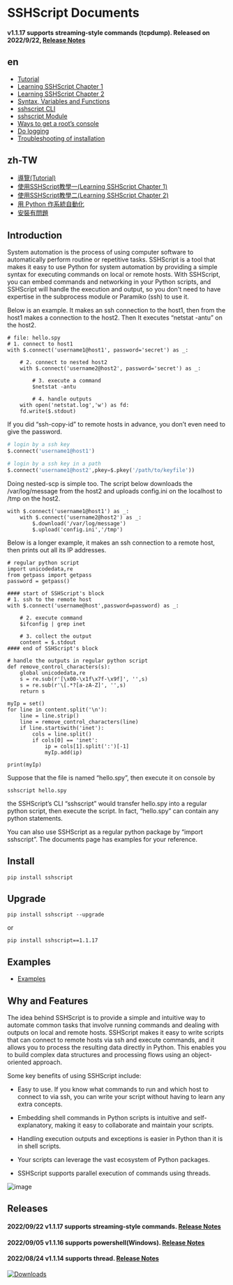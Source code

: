# SSHScript Documents



#### v1.1.17 supports streaming-style commands (tcpdump). Released on 2022/9/22, [Release Notes](https://iapyeh.github.io/sshscript/release-v1.1.17)

## en

- [Tutorial](https://iapyeh.github.io/sshscript/v1/tutorial) 
- [Learning SSHScript Chapter 1](https://iapyeh.github.io/sshscript/v1/learn-chap01)
- [Learning SSHScript Chapter 2](https://iapyeh.github.io/sshscript/v1/learn-chap02)
- [Syntax, Variables and Functions](https://iapyeh.github.io/sshscript/v1/syntax)
- [sshscript CLI](https://iapyeh.github.io/sshscript/v1/cli)
- [sshscript Module](https://iapyeh.github.io/sshscript/v1/module) 
- [Ways to get a root’s console](https://iapyeh.github.io/sshscriptv1/examples/root-console)
- [Do logging](https://iapyeh.github.io/sshscript/v1/examples/logger)
- [Troubleshooting of installation](https://iapyeh.github.io/sshscript/v1/sshscript-problem)

## zh-TW

- [導覽(Tutorial)](https://iapyeh.github.io/sshscript/v1/tutorial.zh-tw)
- [使用SSHScript教學一(Learning SSHScript Chapter 1)](https://iapyeh.github.io/sshscript/v1/learn-chap01.zh-tw)
- [使用SSHScript教學二(Learning SSHScript Chapter 2)](https://iapyeh.github.io/sshscript/v1/learn-chap02.zh-tw)
- [用 Python 作系統自動化](https://iapyeh.github.io/sshscript/v1/automationinpython-tw)
- [安裝有問題](https://iapyeh.github.io/sshscript/v1/sshscript-problem.zh-tw)

## Introduction

System automation is the process of using computer software to automatically perform routine or repetitive tasks. SSHScript is a tool that makes it easy to use Python for system automation by providing a simple syntax for executing commands on local or remote hosts. With SSHScript, you can embed commands and networking in your Python scripts, and SSHScript will handle the execution and output, so you don't need to have expertise in the subprocess module or Paramiko (ssh) to use it.

Below is an example. It makes an ssh connection to the host1, then from the host1 makes a connection to the host2. Then It executes “netstat -antu” on the host2.

```
# file: hello.spy
# 1. connect to host1
with $.connect('username1@host1', password='secret') as _:

    # 2. connect to nested host2
    with $.connect('username2@host2', password='secret') as _:

        # 3. execute a command
        $netstat -antu

        # 4. handle outputs
	with open('netstat.log','w') as fd:
	fd.write($.stdout)
```

If you did “ssh-copy-id” to remote hosts in advance, you don’t even need to give the password. 

```python
# login by a ssh key
$.connect('username1@host1')

# login by a ssh key in a path
$.connect('username1@host2',pkey=$.pkey('/path/to/keyfile'))
```

Doing nested-scp is simple too. The script below downloads the /var/log/message from the host2 and uploads config.ini on the localhost to  /tmp on the host2.

```
with $.connect('username1@host1') as _:
    with $.connect('username2@host2') as _:
        $.download('/var/log/message')
        $.upload('config.ini','/tmp')
```

Below is a longer example, it makes an ssh connection to a remote host, then prints out all its IP addresses.

```
# regular python script
import unicodedata,re
from getpass import getpass
password = getpass()

#### start of SSHScript's block
# 1. ssh to the remote host
with $.connect('username@host',password=password) as _:
    
    # 2. execute command 
    $ifconfig | grep inet
    
    # 3. collect the output
    content = $.stdout
#### end of SSHScript's block

# handle the outputs in regular python script
def remove_control_characters(s):
    global unicodedata,re
    s = re.sub(r'[\x00-\x1f\x7f-\x9f]', '',s)
    s = re.sub(r'\[.*?[a-zA-Z]', '',s)
    return s

myIp = set()
for line in content.split('\n'):
    line = line.strip()
    line = remove_control_characters(line)
    if line.startswith('inet'):
        cols = line.split()
        if cols[0] == 'inet':
            ip = cols[1].split(':')[-1]
            myIp.add(ip)

print(myIp)
```

Suppose that the file is named “hello.spy”, then execute it on console by

```
sshscript hello.spy
```

the SSHScript’s CLI “sshscript” would transfer hello.spy into a regular python script, then execute the script.  In fact, “hello.spy” can contain any python statements. 

You can also use SSHScript as a regular python package by “import sshscript”. The documents page has examples for your reference.

## Install

```
pip install sshscript
```
## Upgrade

```
pip install sshscript --upgrade
```
or
```
pip install sshscript==1.1.17
```


## Examples

- [Examples](https://iapyeh.github.io/sshscript/examples) 

## Why and Features

The idea behind SSHScript is to provide a simple and intuitive way to automate common tasks that involve running commands and dealing with outputs on local and remote hosts. SSHScript makes it easy to write scripts that can connect to remote hosts via ssh and execute commands, and it allows you to process the resulting data directly in Python. This enables you to build complex data structures and processing flows using an object-oriented approach.

Some key benefits of using SSHScript include:

- Easy to use. If you know what commands to run and which host to connect to via ssh, you can write your script without having to learn any extra concepts.

- Embedding shell commands in Python scripts is intuitive and self-explanatory, making it easy to collaborate and maintain your scripts.

- Handling execution outputs and exceptions is easier in Python than it is in shell scripts.

- Your scripts can leverage the vast ecosystem of Python packages.

- SSHScript supports parallel execution of commands using threads.

![image](https://user-images.githubusercontent.com/4695577/186998717-ef372f78-daa5-4893-b9e9-2b6b8bff6114.png)


## Releases

#### 2022/09/22 v1.1.17 supports streaming-style commands. [Release Notes](https://iapyeh.github.io/sshscript/v1/release-v1.1.17)

#### 2022/09/05 v1.1.16 supports powershell(Windows). [Release Notes](https://iapyeh.github.io/sshscript/v1/release-v1.1.16)

#### 2022/08/24 v1.1.14 supports thread. [Release Notes](https://iapyeh.github.io/sshscript/release-v1.1.14)

[![Downloads](https://pepy.tech/badge/sshscript)](https://pepy.tech/project/sshscript)

